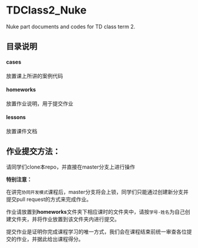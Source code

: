 # TDClass2_Nuke
Nuke part documents and codes for TD class term 2.

## 目录说明
#### cases
放置课上所讲的案例代码

#### homeworks
放置作业说明，用于提交作业

#### lessons
放置课件文档

## 作业提交方法：
请同学们clone本repo，并直接在master分支上进行操作

**特别注意：**

在讲完`协同开发模式`课程后，master分支将会上锁，同学们只能通过创建新分支并提交pull request的方式来完成作业。

作业请放置到**homeworks**文件夹下相应课时的文件夹中，请按`学号-姓名`为自己创建文件夹，并将作业放置到该文件夹内进行提交。

提交作业是证明你完成课程学习的唯一方式，我们会在课程结束前统一审查各位提交的作业，并据此给出课程得分。